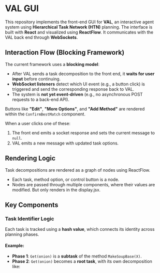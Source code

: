 # VAL GUI

This repository implements the front-end GUI for **VAL**, an interactive agent system using **Hierarchical Task Network (HTN)** planning. The interface is built with **React** and visualized using **ReactFlow**. It communicates with the VAL back end through **WebSockets**.


## Interaction Flow (Blocking Framework)

The current framework uses a **blocking model**:

- After VAL sends a task decomposition to the front end, it **waits for user input** before continuing.
- **WebSocket listeners** detect which UI event (e.g., a button click) is triggered and send the corresponding response back to VAL.
- The system is **not yet event-driven** (e.g., no asynchronous POST requests to a back-end API).

Buttons like **"Edit"**, **"More Options"**, and **"Add Method"** are rendered within the `ConfirmBestMatch` component.

When a user clicks one of these:

1. The front end emits a socket response and sets the current message to `null`.
2. VAL emits a new message with updated task options.

##  Rendering Logic

Task decompositions are rendered as a graph of nodes using ReactFlow.

- Each task, method option, or control button is a node.
- Nodes are passed through multiple components, where their values are modified. But only renders in the display.jsx.  

##  Key Components

###  Task Identifier Logic

Each task is tracked using a **hash value**, which connects its identity across planning phases.

#### Example:
- **Phase 1**: `Get(onion)` is a **subtask** of the method `MakeSoupBase(X)`.
- **Phase 2**: `Get(onion)` becomes a **root task**, with its own decomposition like:

